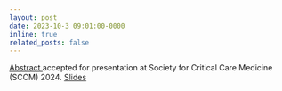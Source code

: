 ```yaml
---
layout: post
date: 2023-10-3 09:01:00-0000
inline: true
related_posts: false
---
```


<a href="http://dx.doi.org/10.1097/01.ccm.0000998784.35648.05"> Abstract </a> accepted for presentation at Society for Critical Care Medicine (SCCM) 2024. <a href="https://drive.google.com/file/d/1ZvxY66Vtjqdxw1W8hVaY0ku3LW_dgrPe/view?usp=sharing"> Slides </a>
